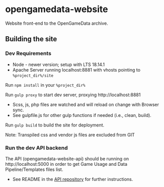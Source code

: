 # opengamedata-website

Website front-end to the OpenGameData archive.

## Building the site

### Dev Requirements

- Node - newer version; setup with LTS 18.14.1
- Apache Server running localhost:8881 with vhosts pointing to `%project_dir%/site`

Run `npm install` in your `%project_dir%`

Run `gulp proxy` to start dev server, proxying http://localhost:8881

- Scss, js, php files are watched and will reload on change with Browser sync.
- See gulpfile.js for other gulp functions if needed (i.e., clean, build).

Run `gulp build` to build the site for deployment.

Note: Transpiled css and vendor js files are excluded from GIT

### Run the dev API backend

The API (opengamedata-website-api) should be running on http://localhost:5000 in order to get Game Usage and Data Pipeline/Templates files list.

- See README in the [API repository](https://github.com/opengamedata/opengamedata-website-api) for further instructions.
